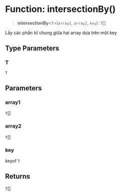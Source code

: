 # Function: intersectionBy()

> **intersectionBy**\<`T`\>(`array1`, `array2`, `key`): `T`[]

Lấy các phần tử chung giữa hai array dựa trên một key

## Type Parameters

### T

`T`

## Parameters

### array1

`T`[]

### array2

`T`[]

### key

keyof `T`

## Returns

`T`[]
